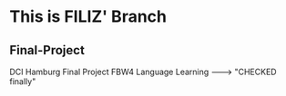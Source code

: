 # This is FILIZ' Branch

## Final-Project
DCI Hamburg Final Project FBW4 Language Learning
---> "CHECKED finally"